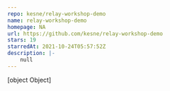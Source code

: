 ```yaml
---
repo: kesne/relay-workshop-demo
name: relay-workshop-demo
homepage: NA
url: https://github.com/kesne/relay-workshop-demo
stars: 19
starredAt: 2021-10-24T05:57:52Z
description: |-
    null
---
```


[object Object]
